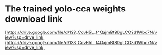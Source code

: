 # The trained yolo-cca weights download link
 
 [https://drive.google.com/file/d/133_CovH5L_f4QajmBt8DgLCO8d1Wbd7N/view?usp=drive_link](https://drive.google.com/file/d/133_CovH5L_f4QajmBt8DgLCO8d1Wbd7N/view?usp=drive_link)

